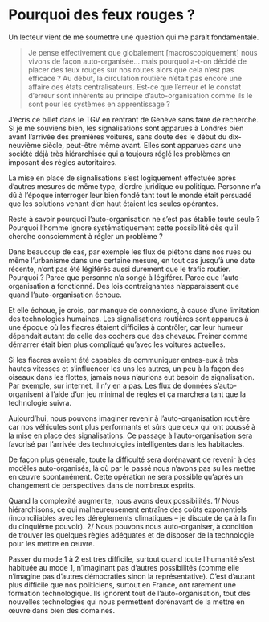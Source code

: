 # Pourquoi des feux rouges ?

Un lecteur vient de me soumettre une question qui me paraît fondamentale.

> Je pense effectivement que globalement \[macroscopiquement\] nous vivons de façon auto-organisée… mais pourquoi a-t-on décidé de placer des feux rouges sur nos routes alors que cela n’est pas efficace ? Au début, la circulation routière n’était pas encore une affaire des états centralisateurs. Est-ce que l’erreur et le constat d’erreur sont inhérents au principe d’auto-organisation comme ils le sont pour les systèmes en apprentissage ?

J’écris ce billet dans le TGV en rentrant de Genève sans faire de recherche. Si je me souviens bien, les signalisations sont apparues à Londres bien avant l’arrivée des premières voitures, sans doute dès le début du dix-neuvième siècle, peut-être même avant. Elles sont apparues dans une société déjà très hiérarchisée qui a toujours réglé les problèmes en imposant des règles autoritaires.

La mise en place de signalisations s’est logiquement effectuée après d’autres mesures de même type, d’ordre juridique ou politique. Personne n’a dû à l’époque interroger leur bien fondé tant tout le monde était persuadé que les solutions venant d’en haut étaient les seules opérantes.

Reste à savoir pourquoi l’auto-organisation ne s’est pas établie toute seule ? Pourquoi l’homme ignore systématiquement cette possibilité dès qu’il cherche consciemment à régler un problème ?

Dans beaucoup de cas, par exemple les flux de piétons dans nos rues ou même l’urbanisme dans une certaine mesure, en tout cas jusqu’à une date récente, n’ont pas été légiférés aussi durement que le trafic routier. Pourquoi ? Parce que personne n’a songé à légiférer. Parce que l’auto-organisation a fonctionné. Des lois contraignantes n’apparaissent que quand l’auto-organisation échoue.

Et elle échoue, je crois, par manque de connexions, à cause d’une limitation des technologies humaines. Les signalisations routières sont apparues à une époque où les fiacres étaient difficiles à contrôler, car leur humeur dépendait autant de celle des cochers que des chevaux. Freiner comme démarrer était bien plus compliqué qu’avec les voitures actuelles.

Si les fiacres avaient été capables de communiquer entres-eux à très hautes vitesses et s’influencer les uns les autres, un peu à la façon des oiseaux dans les flottes, jamais nous n’aurions eut besoin de signalisation. Par exemple, sur internet, il n’y en a pas. Les flux de données s’auto-organisent à l’aide d’un jeu minimal de règles et ça marchera tant que la technologie suivra.

Aujourd’hui, nous pouvons imaginer revenir à l’auto-organisation routière car nos véhicules sont plus performants et sûrs que ceux qui ont poussé à la mise en place des signalisations. Ce passage à l’auto-organisation sera favorisé par l’arrivée des technologies intelligentes dans les habitacles.

De façon plus générale, toute la difficulté sera dorénavant de revenir à des modèles auto-organisés, là où par le passé nous n’avons pas su les mettre en œuvre spontanément. Cette opération ne sera possible qu’après un changement de perspectives dans de nombreux esprits.

Quand la complexité augmente, nous avons deux possibilités. 1/ Nous hiérarchisons, ce qui malheureusement entraîne des coûts exponentiels (inconciliables avec les dérèglements climatiques – je discute de ça à la fin du cinquième pouvoir). 2/ Nous pouvons nous auto-organiser, à condition de trouver les quelques règles adéquates et de disposer de la technologie pour les mettre en œuvre.

Passer du mode 1 à 2 est très difficile, surtout quand toute l’humanité s’est habituée au mode 1, n’imaginant pas d’autres possibilités (comme elle n’imagine pas d’autres démocraties sinon la représentative). C’est d’autant plus difficile que nos politiciens, surtout en France, ont rarement une formation technologique. Ils ignorent tout de l’auto-organisation, tout des nouvelles technologies qui nous permettent dorénavant de la mettre en œuvre dans bien des domaines.